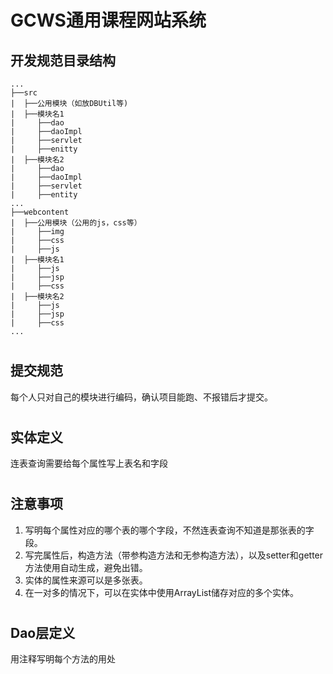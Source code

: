 GCWS通用课程网站系统
===================
开发规范目录结构
--
```shell
...
├──src
|  ├──公用模块（如放DBUtil等)
|  ├──模块名1
|     ├──dao
|     ├──daoImpl
|     ├──servlet
|     ├──enitty
|  ├──模块名2
|     ├──dao
|     ├──daoImpl
|     ├──servlet
|     ├──entity
...
├──webcontent
|  ├──公用模块（公用的js，css等）
|     ├──img
|     ├──css
|     ├──js
|  ├──模块名1
|     ├──js
|     ├──jsp
|     ├──css
|  ├──模块名2
|     ├──js
|     ├──jsp
|     ├──css
...
```
#
提交规范
-------
每个人只对自己的模块进行编码，确认项目能跑、不报错后才提交。
#

实体定义
--
连表查询需要给每个属性写上表名和字段
#
 
注意事项
--
1.	写明每个属性对应的哪个表的哪个字段，不然连表查询不知道是那张表的字段。<br>
2.	写完属性后，构造方法（带参构造方法和无参构造方法），以及setter和getter方法使用自动生成，避免出错。<br>
3.	实体的属性来源可以是多张表。<br>
4.	在一对多的情况下，可以在实体中使用ArrayList储存对应的多个实体。<br>
#
Dao层定义
--
用注释写明每个方法的用处<br>
